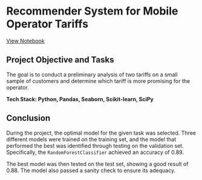 # Recommender System for Mobile Operator Tariffs

[View Notebook](https://nbviewer.org/github/ootho/data_science/blob/main/mobile_recomender/mobile_recomender.ipynb)

## Project Objective and Tasks

The goal is to conduct a preliminary analysis of two tariffs on a small sample of customers and determine which tariff is more promising for the operator.  

**Tech Stack: Python, Pandas, Seaborn, Scikit-learn, SciPy**

## Conclusion

During the project, the optimal model for the given task was selected. Three different models were trained on the training set, and the model that performed the best was identified through testing on the validation set. Specifically, the `RandomForestClassifier` achieved an accuracy of 0.89.

The best model was then tested on the test set, showing a good result of 0.88. The model also passed a sanity check to ensure its adequacy.